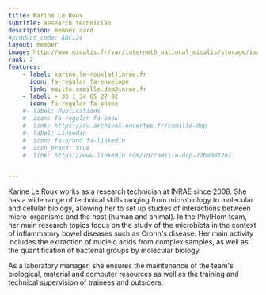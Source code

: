 ```yaml
---
title: Karine Le Roux
subtitle: Research technician
description: member card
#product_code: ABC124
layout: member
image: http://www.micalis.fr/var/internet6_national_micalis/storage/images/poles-et-equipes/pole-ecosystemes-alimentaires-et-digestifs/phylogenie-et-physiologie-du-microbiome-humain-patricia-lepage/membres-de-l-equipe/karine-le-roux/56035-30-eng-GB/Karine-Le-Roux_inra_image.jpg
rank: 2
features:
    - label: karine.le-roux[at]inrae.fr
      icon: fa-regular fa-envelope
      link: mailto:camille.dop@inrae.fr
    - label: + 33 1 34 65 27 02
      icon: fa-regular fa-phone
    #- label: Publications
    #  icon: fa-regular fa-book
    #  link: https://cv.archives-ouvertes.fr/camille-dop
    #- label: Linkedin
    #  icon: fa-brand fa-linkedin
    #  icon_brand: true
    #  link: https://www.linkedin.com/in/camille-dop-72ba0812b/


---
```



Karine Le Roux works as a research technician at INRAE since 2008. She has a wide range of technical skills ranging from microbiology to molecular and cellular biology, allowing her to set up studies of interactions between micro-organisms and the host (human and animal). In the PhylHom team, her main research topics focus on the study of the microbiota in the context of inflammatory bowel diseases such as Crohn's disease. Her main activity includes the extraction of nucleic acids from complex samples, as well as the quantification of bacterial groups by molecular biology.

As a laboratory manager, she ensures the maintenance of the team's biological, material and computer resources as well as the training and technical supervision of trainees and outsiders.

